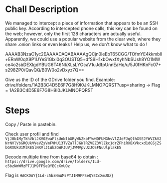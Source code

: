 # Chall Description 

We managed to intercept a piece of information that appears to be an SSH public key. According to intercepted phone calls, this key can be found on the web; however, only the first 128 characters are actually useful. Apparently, we could use a popular website from the clear web, where they share .onion links or even leaks ! Help us, we don't know what to do !

AAAAB3NzaC1yc2EAAAADAQABAAAAgQCjn0leEbT65CGG/TOfmYE4kkmbII+ERnW0qX9P1UYeS1Glxl0q3OUSTQ5+dfS9H1xbOwxfXyhNbSUsh8YO1MWce4o2sbDEXlgdYBUG6T46NkXLsLYOcaV1uJdfpUnnEaHq/u/5J0fHKnFc07+s298ZP0/QavQQ/B0W0o2vDxyz7Q==

Give us the ID of the GDrive folder you find.
Example: drive/folders/1A2B3C4D5E6F7G8H9I0JKLMNOPQRST?usp=sharing -> Flag = 1A2B3C4D5E6F7G8H9I0JKLMNOPQRST

# Steps

Copy / Paste in pastebin.

Check user profil and find `VjJ0b1MyTkhVblJXV0ZwaFlsUnNlbGRyWkZkbFYwNDFUMGhvVlZJeFJqQlhXSEJYWVZkV2NrNVlVbGROUkVVeVZsVmFVMU13TVZaTlJGWlRZVEZ3VlZkc1drZFhiRXBXVkcxd1dGSjZSbGRXUkU1MlRESlNXVlJ1WkZGWFJUVjJWMVpvUzJOSFNuUlplakE5`

Decode multiple time from base64 to obtain : `https://drive.google.com/drive/folders/1Ld-c5bzNmWMzPTJ1M9FFSeQYECcXmUOz`

Flag is `HACKDAY{1Ld-c5bzNmWMzPTJ1M9FFSeQYECcXmUOz}`
